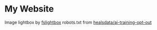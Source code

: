 # My Website

Image lightbox by [fslightbox](https://fslightbox.com/)
robots.txt from [healsdata/ai-training-opt-out](https://github.com/healsdata/ai-training-opt-out)
